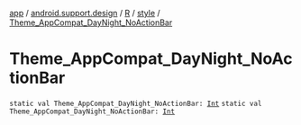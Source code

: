 [app](../../../index.md) / [android.support.design](../../index.md) / [R](../index.md) / [style](index.md) / [Theme_AppCompat_DayNight_NoActionBar](.)

# Theme_AppCompat_DayNight_NoActionBar

`static val Theme_AppCompat_DayNight_NoActionBar: `[`Int`](https://kotlinlang.org/api/latest/jvm/stdlib/kotlin/-int/index.html)
`static val Theme_AppCompat_DayNight_NoActionBar: `[`Int`](https://kotlinlang.org/api/latest/jvm/stdlib/kotlin/-int/index.html)